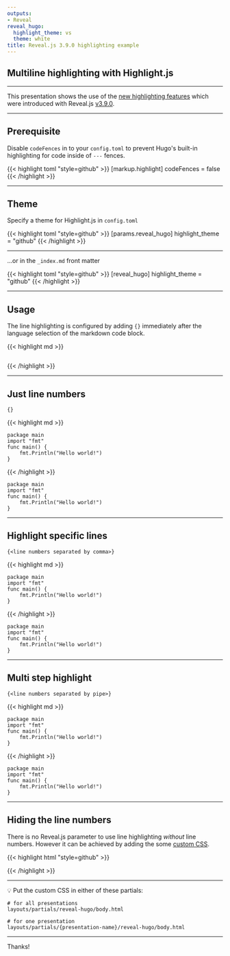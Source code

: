 ```yaml
---
outputs:
- Reveal
reveal_hugo:
  highlight_theme: vs
  theme: white
title: Reveal.js 3.9.0 highlighting example
---
```


## Multiline highlighting with Highlight.js

---

This presentation shows the use of the [new highlighting features](https://github.com/hakimel/reveal.js/blob/master/README.md#step-by-step-highlights) which were introduced with Reveal.js [v3.9.0](https://github.com/hakimel/reveal.js/releases/tag/3.9.0).

---

## Prerequisite

Disable `codeFences` in to your `config.toml` to prevent Hugo's built-in highlighting for code inside of `---` fences.

{{< highlight toml "style=github" >}}
[markup.highlight]
codeFences = false
{{< /highlight >}}

---

## Theme

Specify a theme for Highlight.js in `config.toml`

{{< highlight toml "style=github" >}}
[params.reveal_hugo]
highlight_theme = "github"
{{< /highlight >}}

---

...or in the `_index.md` front matter

{{< highlight toml "style=github" >}}
[reveal_hugo]
highlight_theme = "github"
{{< /highlight >}}

---

## Usage

The line highlighting is configured by adding `{}` immediately after the language selection of the markdown code block.

{{< highlight md >}}  
```foo{}

```
{{< /highlight >}}

---

## Just line numbers

`{}`

{{< highlight md >}}  
```go{}
package main
import "fmt"
func main() {
    fmt.Println("Hello world!")
}
```
{{< /highlight >}}
   
```go{}
package main
import "fmt"
func main() {
    fmt.Println("Hello world!")
}
```

---

## Highlight specific lines

`{<line numbers separated by comma>}`

{{< highlight md >}}
```go{1,3-5}
package main
import "fmt"
func main() {
    fmt.Println("Hello world!")
}
```
{{< /highlight >}}
```go{1,3-5}
package main
import "fmt"
func main() {
    fmt.Println("Hello world!")
}
```

---

## Multi step highlight

`{<line numbers separated by pipe>}`

{{< highlight md >}}
```go{1|2|3-5}
package main
import "fmt"
func main() {
    fmt.Println("Hello world!")
}
```
{{< /highlight >}}

```go{1|2|3-5}
package main
import "fmt"
func main() {
    fmt.Println("Hello world!")
}
```
---

## Hiding the line numbers

There is no Reveal.js parameter to use line highlighting *without* line numbers. 
However it can be achieved by adding the some [custom CSS](https://github.com/dzello/reveal-hugo#adding-html-to-the-layout).

{{< highlight html "style=github" >}}
<style>
  .hljs-ln-numbers {
    display: none;
  }
</style>
{{< /highlight >}}

---

💡 Put the custom CSS in either of these partials:

```text
# for all presentations
layouts/partials/reveal-hugo/body.html
```

```text
# for one presentation
layouts/partials/{presentation-name}/reveal-hugo/body.html
```

---

Thanks!